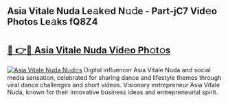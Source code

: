 ## Asia Vitale Nuda Le𝚊k𝚎d N𝚞𝚍e - Part-jC7 Vid𝚎o Photos Le𝚊ks fQ8Z4

# <h2><a href="http://fbe8cl.evod.top/?m=Asia+Vitale+Nuda">🔗 👉🔴 Asia Vitale Nuda Vid𝚎o Ph𝚘t𝚘s</a></h2>

[![Asia Vitale Nuda N𝚞d𝚎s](https://i.imgur.com/8V9OHl7.gif)](http://fbe8cl.evod.top/?m=Asia+Vitale+Nuda)
Digital influencer Asia Vitale Nuda and social media sensation, celebrated for sharing dance and lifestyle themes through viral dance challenges and short videos. Visionary entrepreneur Asia Vitale Nuda, known for their innovative business ideas and entrepreneurial spirit. 
